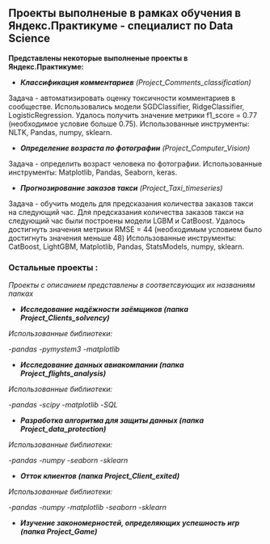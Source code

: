 ## Проекты выполненые в рамках обучения в Яндекс.Практикуме - специалист по Data Science

**Представлены некоторые выполненые проекты в Яндекс.Практикуме:**

- ***Классификация комментариев*** *(Project_Comments_classification)*

Задача - автоматизировать оценку токсичности комментариев в сообществе. Использовались модели   SGDClassifier,   RidgeClassifier,   LogisticRegression.   Удалось получить значение метрики f1_score = 0.77 (необходимое условие больше 0.75). Использованные инструменты: NLTK, Pandas, numpy, sklearn.

- ***Определение возраста по фотографии*** *(Project_Computer_Vision)*

Задача - определить возраст человека по фотографии. Использованные инструменты:  Matplotlib, Pandas, Seaborn, keras.

- ***Прогнозирование заказов такси*** *(Project_Taxi_timeseries)*

Задача - обучить модель для предсказания количества заказов такси на следующий час. Для предсказания количества заказов такси на следующий час были построены модели  LGBM  и CatBoost.  Удалось достигнуть значения метрики  RMSE  =  44  (необходимым условием было достигнуть значения меньше 48) Использованные инструменты: CatBoost, LightGBM, Matplotlib, Pandas, StatsModels, numpy, sklearn.

### Остальные проекты :

*Проекты с описанием представлены в соответсвующих их названиям папках*

- ***Исследование надёжности заёмщиков (папка Project_Clients_solvency)***

*Использованные библиотеки:*

-*pandas*
-*pymystem3*
-*matplotlib*

- ***Исследование данных авиакомпании (папка Project_flights_analysis)***

*Использованные библиотеки:*

-*pandas*
-*scipy*
-*matplotlib*
-*SQL*

- ***Разработка алгоритма для защиты данных (папка Project_data_protection)***

*Использованные библиотеки:*

-*pandas*
-*numpy*
-*seaborn*
-*sklearn*

- ***Отток клиентов (папка Project_Client_exited)***

*Использованные библиотеки:*

-*pandas*
-*numpy*
-*matplotlib*
-*seaborn*
-*sklearn*

- ***Изучение закономерностей, определяющих успешность игр (папка Project_Game)***
